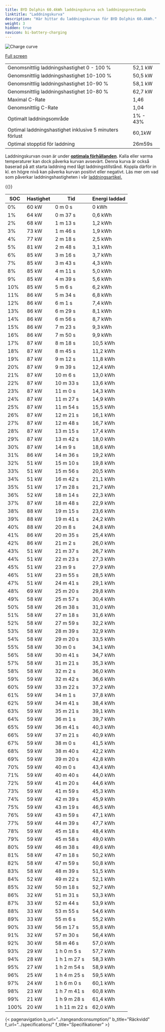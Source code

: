 ```yaml
---
title: BYD Dolphin 60.4kWh laddningskurva och laddningsprestanda
linktitle: "Laddningskurva"
description: "Här hittar du laddningskurvan för BYD Dolphin 60.4kWh."
weight: 3
hidden: true
navicon: bi-battery-charging
---
```

<!-- markdownlint-disable MD033 -->
<img src="/images/models/byd/dolphin/dolphin_60.4kwh/chargingcurve.svg" alt="Charge curve" class="img-fluid">

[Full screen](/images/models/byd/dolphin/dolphin_60.4kwh/chargingcurve.svg)


<table class="table table-striped border">
<tbody>
<tr>
<td>Genomsnittlig laddningshastighet 0 - 100 %</td><td>52,1 kW</td>
</tr>
<tr>
<td>Genomsnittlig laddningshastighet 10-100 %</td><td>50,5 kW</td>
</tr>
<tr>
<td>Genomsnittlig laddningshastighet 10-90 %</td><td>58,1 kW</td>
</tr>
<tr>
<td>Genomsnittlig laddningshastighet 10-80 %</td><td>62,7 kW</td>
</tr>
<tr>
<td>Maximal C-Rate</td><td>1,46</td>
</tr>
<tr>
<td>Genomsnittlig C-Rate</td><td>1,04</td>
</tr>
<tr>
<td>Optimalt laddningsområde</td><td>1% - 43%</td>
</tr>
<tr>
<td>Optimal laddningshastighet inklusive 5 minuters förlust</td><td>60,1kW</td>
</tr>
<tr>
<td>Optimal stopptid för laddning</td><td>26m59s</td>
</tr>
</tbody>
</table>


Laddningskurvan ovan är under **[optimala förhållanden](../../../../../technology/battery/charging/#temperatur)**. Kalla eller varma temperaturer kan dock påverka kurvan avsevärt. Denna kurva är också baserad på att starta laddning med lågt laddningstillstånd. Koppla därför in kl. en högre nivå kan påverka kurvan positivt eller negativt. Läs mer om vad som påverkar laddningshastigheten i vår [laddningsartikel.](../../../../../technology/battery/charging/)


{{<evkxdisplayaddarticle />}}
<table class="table table-striped border">
<thead>
<tr><th>SOC</th><th>Hastighet</th><th>Tid</th><th>Energi laddad</th></tr>
</thead>
<tbody>
<tr>
<td>0%</td><td>60 kW</td><td> 0 m 0 s </td><td>0 kWh </td>
</tr>
<tr>
<td>1%</td><td>64 kW</td><td> 0 m 37 s </td><td>0,6 kWh </td>
</tr>
<tr>
<td>2%</td><td>68 kW</td><td> 1 m 13 s </td><td>1,2 kWh </td>
</tr>
<tr>
<td>3%</td><td>73 kW</td><td> 1 m 46 s </td><td>1,9 kWh </td>
</tr>
<tr>
<td>4%</td><td>77 kW</td><td> 2 m 18 s </td><td>2,5 kWh </td>
</tr>
<tr>
<td>5%</td><td>81 kW</td><td> 2 m 48 s </td><td>3,1 kWh </td>
</tr>
<tr>
<td>6%</td><td>85 kW</td><td> 3 m 16 s </td><td>3,7 kWh </td>
</tr>
<tr>
<td>7%</td><td>85 kW</td><td> 3 m 43 s </td><td>4,3 kWh </td>
</tr>
<tr>
<td>8%</td><td>85 kW</td><td> 4 m 11 s </td><td>5,0 kWh </td>
</tr>
<tr>
<td>9%</td><td>85 kW</td><td> 4 m 39 s </td><td>5,6 kWh </td>
</tr>
<tr>
<td>10%</td><td>85 kW</td><td> 5 m 6 s </td><td>6,2 kWh </td>
</tr>
<tr>
<td>11%</td><td>86 kW</td><td> 5 m 34 s </td><td>6,8 kWh </td>
</tr>
<tr>
<td>12%</td><td>86 kW</td><td> 6 m 1 s </td><td>7,4 kWh </td>
</tr>
<tr>
<td>13%</td><td>86 kW</td><td> 6 m 29 s </td><td>8,1 kWh </td>
</tr>
<tr>
<td>14%</td><td>86 kW</td><td> 6 m 56 s </td><td>8,7 kWh </td>
</tr>
<tr>
<td>15%</td><td>86 kW</td><td> 7 m 23 s </td><td>9,3 kWh </td>
</tr>
<tr>
<td>16%</td><td>86 kW</td><td> 7 m 50 s </td><td>9,9 kWh </td>
</tr>
<tr>
<td>17%</td><td>87 kW</td><td> 8 m 18 s </td><td>10,5 kWh </td>
</tr>
<tr>
<td>18%</td><td>87 kW</td><td> 8 m 45 s </td><td>11,2 kWh </td>
</tr>
<tr>
<td>19%</td><td>87 kW</td><td> 9 m 12 s </td><td>11,8 kWh </td>
</tr>
<tr>
<td>20%</td><td>87 kW</td><td> 9 m 39 s </td><td>12,4 kWh </td>
</tr>
<tr>
<td>21%</td><td>87 kW</td><td> 10 m 6 s </td><td>13,0 kWh </td>
</tr>
<tr>
<td>22%</td><td>87 kW</td><td> 10 m 33 s </td><td>13,6 kWh </td>
</tr>
<tr>
<td>23%</td><td>87 kW</td><td> 11 m 0 s </td><td>14,3 kWh </td>
</tr>
<tr>
<td>24%</td><td>87 kW</td><td> 11 m 27 s </td><td>14,9 kWh </td>
</tr>
<tr>
<td>25%</td><td>87 kW</td><td> 11 m 54 s </td><td>15,5 kWh </td>
</tr>
<tr>
<td>26%</td><td>87 kW</td><td> 12 m 21 s </td><td>16,1 kWh </td>
</tr>
<tr>
<td>27%</td><td>87 kW</td><td> 12 m 48 s </td><td>16,7 kWh </td>
</tr>
<tr>
<td>28%</td><td>87 kW</td><td> 13 m 15 s </td><td>17,4 kWh </td>
</tr>
<tr>
<td>29%</td><td>87 kW</td><td> 13 m 42 s </td><td>18,0 kWh </td>
</tr>
<tr>
<td>30%</td><td>87 kW</td><td> 14 m 9 s </td><td>18,6 kWh </td>
</tr>
<tr>
<td>31%</td><td>86 kW</td><td> 14 m 36 s </td><td>19,2 kWh </td>
</tr>
<tr>
<td>32%</td><td>51 kW</td><td> 15 m 10 s </td><td>19,8 kWh </td>
</tr>
<tr>
<td>33%</td><td>51 kW</td><td> 15 m 56 s </td><td>20,5 kWh </td>
</tr>
<tr>
<td>34%</td><td>51 kW</td><td> 16 m 42 s </td><td>21,1 kWh </td>
</tr>
<tr>
<td>35%</td><td>51 kW</td><td> 17 m 28 s </td><td>21,7 kWh </td>
</tr>
<tr>
<td>36%</td><td>52 kW</td><td> 18 m 14 s </td><td>22,3 kWh </td>
</tr>
<tr>
<td>37%</td><td>87 kW</td><td> 18 m 48 s </td><td>22,9 kWh </td>
</tr>
<tr>
<td>38%</td><td>88 kW</td><td> 19 m 15 s </td><td>23,6 kWh </td>
</tr>
<tr>
<td>39%</td><td>88 kW</td><td> 19 m 41 s </td><td>24,2 kWh </td>
</tr>
<tr>
<td>40%</td><td>88 kW</td><td> 20 m 8 s </td><td>24,8 kWh </td>
</tr>
<tr>
<td>41%</td><td>86 kW</td><td> 20 m 35 s </td><td>25,4 kWh </td>
</tr>
<tr>
<td>42%</td><td>86 kW</td><td> 21 m 2 s </td><td>26,0 kWh </td>
</tr>
<tr>
<td>43%</td><td>51 kW</td><td> 21 m 37 s </td><td>26,7 kWh </td>
</tr>
<tr>
<td>44%</td><td>51 kW</td><td> 22 m 23 s </td><td>27,3 kWh </td>
</tr>
<tr>
<td>45%</td><td>51 kW</td><td> 23 m 9 s </td><td>27,9 kWh </td>
</tr>
<tr>
<td>46%</td><td>51 kW</td><td> 23 m 55 s </td><td>28,5 kWh </td>
</tr>
<tr>
<td>47%</td><td>51 kW</td><td> 24 m 41 s </td><td>29,1 kWh </td>
</tr>
<tr>
<td>48%</td><td>69 kW</td><td> 25 m 20 s </td><td>29,8 kWh </td>
</tr>
<tr>
<td>49%</td><td>58 kW</td><td> 25 m 57 s </td><td>30,4 kWh </td>
</tr>
<tr>
<td>50%</td><td>58 kW</td><td> 26 m 38 s </td><td>31,0 kWh </td>
</tr>
<tr>
<td>51%</td><td>58 kW</td><td> 27 m 18 s </td><td>31,6 kWh </td>
</tr>
<tr>
<td>52%</td><td>58 kW</td><td> 27 m 59 s </td><td>32,2 kWh </td>
</tr>
<tr>
<td>53%</td><td>58 kW</td><td> 28 m 39 s </td><td>32,9 kWh </td>
</tr>
<tr>
<td>54%</td><td>58 kW</td><td> 29 m 20 s </td><td>33,5 kWh </td>
</tr>
<tr>
<td>55%</td><td>58 kW</td><td> 30 m 0 s </td><td>34,1 kWh </td>
</tr>
<tr>
<td>56%</td><td>58 kW</td><td> 30 m 41 s </td><td>34,7 kWh </td>
</tr>
<tr>
<td>57%</td><td>58 kW</td><td> 31 m 21 s </td><td>35,3 kWh </td>
</tr>
<tr>
<td>58%</td><td>58 kW</td><td> 32 m 2 s </td><td>36,0 kWh </td>
</tr>
<tr>
<td>59%</td><td>59 kW</td><td> 32 m 42 s </td><td>36,6 kWh </td>
</tr>
<tr>
<td>60%</td><td>59 kW</td><td> 33 m 22 s </td><td>37,2 kWh </td>
</tr>
<tr>
<td>61%</td><td>59 kW</td><td> 34 m 1 s </td><td>37,8 kWh </td>
</tr>
<tr>
<td>62%</td><td>59 kW</td><td> 34 m 41 s </td><td>38,4 kWh </td>
</tr>
<tr>
<td>63%</td><td>59 kW</td><td> 35 m 21 s </td><td>39,1 kWh </td>
</tr>
<tr>
<td>64%</td><td>59 kW</td><td> 36 m 1 s </td><td>39,7 kWh </td>
</tr>
<tr>
<td>65%</td><td>59 kW</td><td> 36 m 41 s </td><td>40,3 kWh </td>
</tr>
<tr>
<td>66%</td><td>59 kW</td><td> 37 m 21 s </td><td>40,9 kWh </td>
</tr>
<tr>
<td>67%</td><td>59 kW</td><td> 38 m 0 s </td><td>41,5 kWh </td>
</tr>
<tr>
<td>68%</td><td>59 kW</td><td> 38 m 40 s </td><td>42,2 kWh </td>
</tr>
<tr>
<td>69%</td><td>59 kW</td><td> 39 m 20 s </td><td>42,8 kWh </td>
</tr>
<tr>
<td>70%</td><td>59 kW</td><td> 40 m 0 s </td><td>43,4 kWh </td>
</tr>
<tr>
<td>71%</td><td>59 kW</td><td> 40 m 40 s </td><td>44,0 kWh </td>
</tr>
<tr>
<td>72%</td><td>59 kW</td><td> 41 m 20 s </td><td>44,6 kWh </td>
</tr>
<tr>
<td>73%</td><td>59 kW</td><td> 41 m 59 s </td><td>45,3 kWh </td>
</tr>
<tr>
<td>74%</td><td>59 kW</td><td> 42 m 39 s </td><td>45,9 kWh </td>
</tr>
<tr>
<td>75%</td><td>59 kW</td><td> 43 m 19 s </td><td>46,5 kWh </td>
</tr>
<tr>
<td>76%</td><td>59 kW</td><td> 43 m 59 s </td><td>47,1 kWh </td>
</tr>
<tr>
<td>77%</td><td>59 kW</td><td> 44 m 39 s </td><td>47,7 kWh </td>
</tr>
<tr>
<td>78%</td><td>59 kW</td><td> 45 m 18 s </td><td>48,4 kWh </td>
</tr>
<tr>
<td>79%</td><td>59 kW</td><td> 45 m 58 s </td><td>49,0 kWh </td>
</tr>
<tr>
<td>80%</td><td>59 kW</td><td> 46 m 38 s </td><td>49,6 kWh </td>
</tr>
<tr>
<td>81%</td><td>58 kW</td><td> 47 m 18 s </td><td>50,2 kWh </td>
</tr>
<tr>
<td>82%</td><td>58 kW</td><td> 47 m 59 s </td><td>50,8 kWh </td>
</tr>
<tr>
<td>83%</td><td>58 kW</td><td> 48 m 39 s </td><td>51,5 kWh </td>
</tr>
<tr>
<td>84%</td><td>52 kW</td><td> 49 m 22 s </td><td>52,1 kWh </td>
</tr>
<tr>
<td>85%</td><td>32 kW</td><td> 50 m 18 s </td><td>52,7 kWh </td>
</tr>
<tr>
<td>86%</td><td>32 kW</td><td> 51 m 31 s </td><td>53,3 kWh </td>
</tr>
<tr>
<td>87%</td><td>33 kW</td><td> 52 m 44 s </td><td>53,9 kWh </td>
</tr>
<tr>
<td>88%</td><td>33 kW</td><td> 53 m 55 s </td><td>54,6 kWh </td>
</tr>
<tr>
<td>89%</td><td>33 kW</td><td> 55 m 6 s </td><td>55,2 kWh </td>
</tr>
<tr>
<td>90%</td><td>33 kW</td><td> 56 m 17 s </td><td>55,8 kWh </td>
</tr>
<tr>
<td>91%</td><td>32 kW</td><td> 57 m 30 s </td><td>56,4 kWh </td>
</tr>
<tr>
<td>92%</td><td>30 kW</td><td> 58 m 46 s </td><td>57,0 kWh </td>
</tr>
<tr>
<td>93%</td><td>29 kW</td><td>1 h 0 m 5 s </td><td>57,7 kWh </td>
</tr>
<tr>
<td>94%</td><td>28 kW</td><td>1 h 1 m 27 s </td><td>58,3 kWh </td>
</tr>
<tr>
<td>95%</td><td>27 kW</td><td>1 h 2 m 54 s </td><td>58,9 kWh </td>
</tr>
<tr>
<td>96%</td><td>25 kW</td><td>1 h 4 m 25 s </td><td>59,5 kWh </td>
</tr>
<tr>
<td>97%</td><td>24 kW</td><td>1 h 6 m 0 s </td><td>60,1 kWh </td>
</tr>
<tr>
<td>98%</td><td>23 kW</td><td>1 h 7 m 41 s </td><td>60,8 kWh </td>
</tr>
<tr>
<td>99%</td><td>21 kW</td><td>1 h 9 m 28 s </td><td>61,4 kWh </td>
</tr>
<tr>
<td>100%</td><td>20 kW</td><td>1 h 11 m 22 s </td><td>62,0 kWh </td>
</tr>
</tbody>
</table>


{< pagenavigation b_url="../rangeandconsumption/" b_title="Räckvidd" f_url="../specifications/" f_title="Specifikationer" >}
